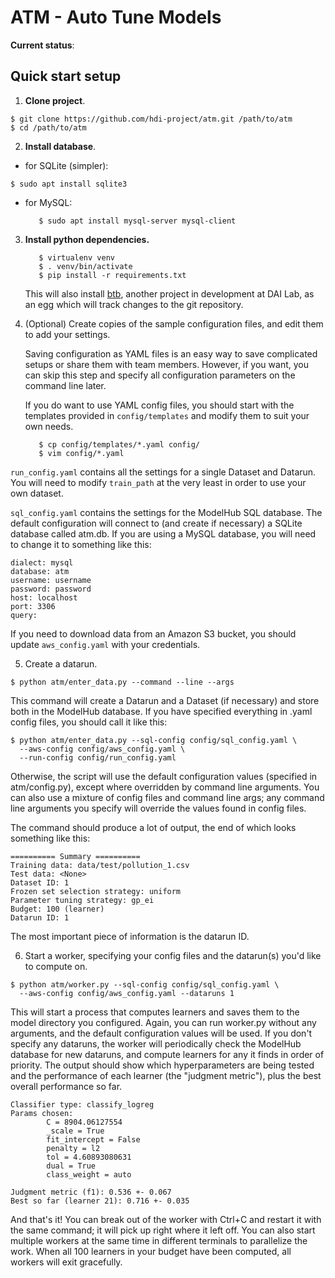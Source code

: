 ATM - Auto Tune Models
====

**Current status**: 

## Quick start setup

1. **Clone project**.
```
$ git clone https://github.com/hdi-project/atm.git /path/to/atm
$ cd /path/to/atm
```

2. **Install database**.
- for SQLite (simpler):
```
$ sudo apt install sqlite3
```

- for MySQL: 
   ```
      $ sudo apt install mysql-server mysql-client
   ```

3. **Install python dependencies.**
   ```
      $ virtualenv venv
      $ . venv/bin/activate
      $ pip install -r requirements.txt
   ```
   This will also install [btb](https://github.com/hdi-project/btb), another
   project in development at DAI Lab, as an egg which will track changes to the git
   repository.


4. (Optional) Create copies of the sample configuration files, and edit them to
   add your settings. 

   Saving configuration as YAML files is an easy way to save complicated setups or
   share them with team members. However, if you want, you can skip this step and
   specify all configuration parameters on the command line later.

   If you do want to use YAML config files, you should start with the templates
   provided in `config/templates` and modify them to suit your own needs.
   ```
      $ cp config/templates/*.yaml config/
      $ vim config/*.yaml
   ```

`run_config.yaml` contains all the settings for a single Dataset and Datarun.
You will need to modify `train_path` at the very least in order to use your own
dataset.

`sql_config.yaml` contains the settings for the ModelHub SQL database. The
default configuration will connect to (and create if necessary) a SQLite
database called atm.db. If you are using a MySQL database, you will need to
change it to something like this: 

    dialect: mysql
    database: atm
    username: username
    password: password
    host: localhost
    port: 3306
    query:

If you need to download data from an Amazon S3 bucket, you should update
`aws_config.yaml` with your credentials.

5. Create a datarun.
```
$ python atm/enter_data.py --command --line --args
```

This command will create a Datarun and a Dataset (if necessary) and store both
in the ModelHub database. If you have specified everything in .yaml config
files, you should call it like this:

```
$ python atm/enter_data.py --sql-config config/sql_config.yaml \
  --aws-config config/aws_config.yaml \
  --run-config config/run_config.yaml
```

Otherwise, the script will use the default configuration values (specified in
atm/config.py), except where overridden by command line arguments. You can also
use a mixture of config files and command line args; any command line arguments
you specify will override the values found in config files.

The command should produce a lot of output, the end of which looks something
like this:

    ========== Summary ==========
    Training data: data/test/pollution_1.csv
    Test data: <None>
    Dataset ID: 1
    Frozen set selection strategy: uniform
    Parameter tuning strategy: gp_ei
    Budget: 100 (learner)
    Datarun ID: 1

The most important piece of information is the datarun ID.

6. Start a worker, specifying your config files and the datarun(s) you'd like to
   compute on.
```
$ python atm/worker.py --sql-config config/sql_config.yaml \
  --aws-config config/aws_config.yaml --dataruns 1
```

This will start a process that computes learners and saves them to the model
directory you configured. Again, you can run worker.py without any arguments,
and the default configuration values will be used. If you don't specify any
dataruns, the worker will periodically check the ModelHub database for new
dataruns, and compute learners for any it finds in order of priority.  The
output should show which hyperparameters are being tested and the performance of
each learner (the "judgment metric"), plus the best overall performance so far.

    Classifier type: classify_logreg
    Params chosen:
            C = 8904.06127554
            _scale = True
            fit_intercept = False
            penalty = l2
            tol = 4.60893080631
            dual = True
            class_weight = auto

    Judgment metric (f1): 0.536 +- 0.067
    Best so far (learner 21): 0.716 +- 0.035

And that's it! You can break out of the worker with Ctrl+C and restart it with
the same command; it will pick up right where it left off. You can also start
multiple workers at the same time in different terminals to parallelize the
work. When all 100 learners in your budget have been computed, all workers will
exit gracefully.

<!--## Testing Tuners and Selectors-->

<!--The script `test_btb.py`, in the main directory, allows you to test different-->
<!--BTB Tuners and Selectors using ATM. You will need AWS access keys from DAI lab-->
<!--in order to download data from the S3 bucket. To use the script, -->
<!--config file as described above, then add the following fields (replacing the-->
<!--API keys with your own):-->

<!--```-->
<!--[aws]-->
<!--access_key: YOURACCESSKEY-->
<!--secret_key: YoUrSECr3tKeY-->
<!--s3_bucket: mit-dai-delphi-datastore-->
<!--s3_folder: downloaded-->
<!--```-->

<!--Then, add the name of the data file you want to test:-->

<!--```-->
<!--[data]-->
<!--alldatapath: filename.csv-->
<!--```-->

<!--To test a custom implementation of a BTB tuner or selector, define a new class called:-->
  <!--* for Tuners, CustomTuner (inheriting from btb.tuning.Tuner)-->
  <!--* for Selectors, CustomSelector (inheriting from btb.selection.Selector)-->
<!--You can see examples of custom implementations in-->
<!--btb/selection/custom\_selector.py and btb/tuning/custom\_tuning.py. Then, run-->
<!--the script:-->

<!--```-->
<!--python test_btb.py --config config/atm.cnf --tuner /path/to/custom_tuner.py --selector /path/to/custom_selector.py-->
<!--```-->

<!--This will create a new datarun and start a worker to run it to completion. You-->
<!--can also choose to use the default tuners and selectors included with BTB:-->

<!--```-->
<!--python test_btb.py --config config/atm.cnf --tuner gp --selector ucb1-->
<!--```-->

<!--Note: Any dataset with less than 30 samples will fail for the DBN classifier unless the DBN `minibatch_size` constant is changed to match the number of samples.-->
